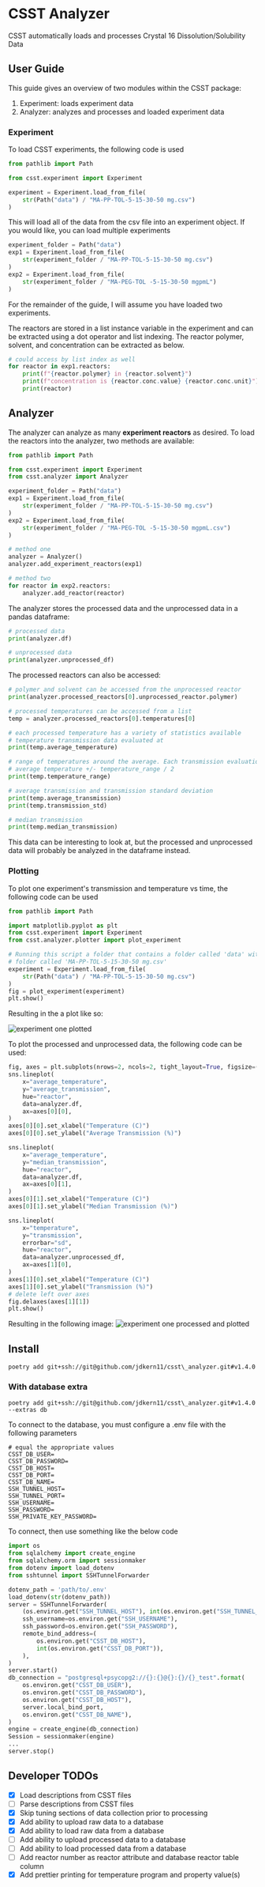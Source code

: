 # CSST Analyzer

CSST automatically loads and processes Crystal 16 Dissolution/Solubility Data

## User Guide
This guide gives an overview of two modules within the CSST package:

1. Experiment: loads experiment data
2. Analyzer: analyzes and processes and loaded experiment data

### Experiment
To load CSST experiments, the following code is used

```Python
from pathlib import Path

from csst.experiment import Experiment

experiment = Experiment.load_from_file(
    str(Path("data") / "MA-PP-TOL-5-15-30-50 mg.csv")
)
```

This will load all of the data from the csv file into an experiment object. If you would like, you can load multiple experiments

```Python
experiment_folder = Path("data")
exp1 = Experiment.load_from_file(
    str(experiment_folder / "MA-PP-TOL-5-15-30-50 mg.csv")
)
exp2 = Experiment.load_from_file(
    str(experiment_folder / "MA-PEG-TOL -5-15-30-50 mgpmL")
)
```

For the remainder of the guide, I will assume you have loaded two experiments.

The reactors are stored in a list instance variable in the experiment and can be extracted using a dot operator and list indexing. The reactor polymer, solvent, and concentration can be extracted as below.

```Python
# could access by list index as well
for reactor in exp1.reactors:
	print(f"{reactor.polymer} in {reactor.solvent}")
	print(f"concentration is {reactor.conc.value} {reactor.conc.unit}")
	print(reactor)
```

## Analyzer
The analyzer can analyze as many **experiment reactors** as desired. To load the reactors into the analyzer, two methods are available:

```Python
from pathlib import Path

from csst.experiment import Experiment
from csst.analyzer import Analyzer

experiment_folder = Path("data")
exp1 = Experiment.load_from_file(
    str(experiment_folder / "MA-PP-TOL-5-15-30-50 mg.csv")
)
exp2 = Experiment.load_from_file(
    str(experiment_folder / "MA-PEG-TOL -5-15-30-50 mgpmL.csv")
)

# method one
analyzer = Analyzer()
analyzer.add_experiment_reactors(exp1)

# method two
for reactor in exp2.reactors:
	analyzer.add_reactor(reactor)
```

The analyzer stores the processed data and the unprocessed data in a pandas dataframe:

```Python
# processed data
print(analyzer.df)

# unprocessed data
print(analyzer.unprocessed_df)
```

The processed reactors can also be accessed:

```Python
# polymer and solvent can be accessed from the unprocessed reactor
print(analyzer.processed_reactors[0].unprocessed_reactor.polymer)

# processed temperatures can be accessed from a list
temp = analyzer.processed_reactors[0].temperatures[0]

# each processed temperature has a variety of statistics available
# temperature transmission data evaluated at
print(temp.average_temperature)

# range of temperatures around the average. Each transmission evaluation at the
# average temperature +/- temperature_range / 2
print(temp.temperature_range)

# average transmission and transmission standard deviation
print(temp.average_transmission)
print(temp.transmission_std)

# median transmission
print(temp.median_transmission)
```

This data can be interesting to look at, but the processed and unprocessed data will probably be analyzed in the dataframe instead.

### Plotting
To plot one experiment's transmission and temperature vs time, the following code can be used

```Python
from pathlib import Path

import matplotlib.pyplot as plt
from csst.experiment import Experiment
from csst.analyzer.plotter import plot_experiment

# Running this script a folder that contains a folder called 'data' with a file in that
# folder called 'MA-PP-TOL-5-15-30-50 mg.csv'
experiment = Experiment.load_from_file(
    str(Path("data") / "MA-PP-TOL-5-15-30-50 mg.csv")
)
fig = plot_experiment(experiment)
plt.show()
```

Resulting in the a plot like so:

![experiment one plotted](images/experiment_one.png)

To plot the processed and unprocessed data, the following code can be used:

```Python
fig, axes = plt.subplots(nrows=2, ncols=2, tight_layout=True, figsize=(12.8, 9.6))
sns.lineplot(
    x="average_temperature",
    y="average_transmission",
    hue="reactor",
    data=analyzer.df,
    ax=axes[0][0],
)
axes[0][0].set_xlabel("Temperature (C)")
axes[0][0].set_ylabel("Average Transmission (%)")

sns.lineplot(
    x="average_temperature",
    y="median_transmission",
    hue="reactor",
    data=analyzer.df,
    ax=axes[0][1],
)
axes[0][1].set_xlabel("Temperature (C)")
axes[0][1].set_ylabel("Median Transmission (%)")

sns.lineplot(
    x="temperature",
    y="transmission",
    errorbar="sd",
    hue="reactor",
    data=analyzer.unprocessed_df,
    ax=axes[1][0],
)
axes[1][0].set_xlabel("Temperature (C)")
axes[1][0].set_ylabel("Transmission (%)")
# delete left over axes
fig.delaxes(axes[1][1])
plt.show()
```
Resulting in the following image:
![experiment one processed and plotted](images/experiment_one_processed.png)


## Install
`poetry add git+ssh://git@github.com/jdkern11/csst\_analyzer.git#v1.4.0`

### With database extra
`poetry add git+ssh://git@github.com/jdkern11/csst\_analyzer.git#v1.4.0 --extras db`

To connect to the database, you must configure a .env file with the following parameters
```
# equal the appropriate values
CSST_DB_USER=
CSST_DB_PASSWORD=
CSST_DB_HOST=
CSST_DB_PORT=
CSST_DB_NAME=
SSH_TUNNEL_HOST=
SSH_TUNNEL_PORT=
SSH_USERNAME=
SSH_PASSWORD=
SSH_PRIVATE_KEY_PASSWORD=
```

To connect, then use something like the below code
```Python
import os
from sqlalchemy import create_engine
from sqlalchemy.orm import sessionmaker
from dotenv import load_dotenv
from sshtunnel import SSHTunnelForwarder

dotenv_path = 'path/to/.env'
load_dotenv(str(dotenv_path))
server = SSHTunnelForwarder(
    (os.environ.get("SSH_TUNNEL_HOST"), int(os.environ.get("SSH_TUNNEL_PORT"))),
    ssh_username=os.environ.get("SSH_USERNAME"),
    ssh_password=os.environ.get("SSH_PASSWORD"),
    remote_bind_address=(
        os.environ.get("CSST_DB_HOST"),
        int(os.environ.get("CSST_DB_PORT")),
    ),
)
server.start()
db_connection = "postgresql+psycopg2://{}:{}@{}:{}/{}_test".format(
    os.environ.get("CSST_DB_USER"),
    os.environ.get("CSST_DB_PASSWORD"),
    os.environ.get("CSST_DB_HOST"),
    server.local_bind_port,
    os.environ.get("CSST_DB_NAME"),
)
engine = create_engine(db_connection)
Session = sessionmaker(engine)
...
server.stop()
```

## Developer TODOs
- [x] Load descriptions from CSST files
- [ ] Parse descriptions from CSST files
- [x] Skip tuning sections of data collection prior to processing
- [x] Add ability to upload raw data to a database
- [x] Add ability to load raw data from a database
- [ ] Add ability to upload processed data to a database
- [ ] Add ability to load processed data from a database
- [ ] Add reactor number as reactor attribute and database reactor table column
- [x] Add prettier printing for temperature program and property value(s)
